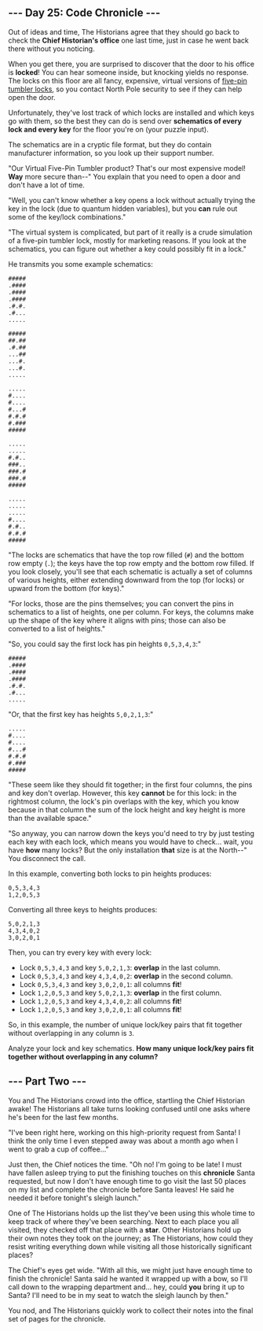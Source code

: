 ## --- Day 25: Code Chronicle ---

Out of ideas and time, The Historians agree that they should go back to check
the **Chief Historian's office** one last time, just in case he went back there
without you noticing.

When you get there, you are surprised to discover that the door to his office is
**locked**! You can hear someone inside, but knocking yields no response. The
locks on this floor are all fancy, expensive, virtual versions of [five-pin
tumbler locks](https://en.wikipedia.org/wiki/Pin_tumbler_lock), so you contact
North Pole security to see if they can help open the door.

Unfortunately, they've lost track of which locks are installed and which keys go
with them, so the best they can do is send over **schematics of every lock and
every key** for the floor you're on (your puzzle input).

The schematics are in a cryptic file format, but they do contain manufacturer
information, so you look up their support number.

"Our Virtual Five-Pin Tumbler product? That's our most expensive model! **Way**
more secure than--" You explain that you need to open a door and don't have a
lot of time.

"Well, you can't know whether a key opens a lock without actually trying the key
in the lock (due to quantum hidden variables), but you **can** rule out some of
the key/lock combinations."

"The virtual system is complicated, but part of it really is a crude simulation
of a five-pin tumbler lock, mostly for marketing reasons. If you look at the
schematics, you can figure out whether a key could possibly fit in a lock."

He transmits you some example schematics:

```
#####
.####
.####
.####
.#.#.
.#...
.....

#####
##.##
.#.##
...##
...#.
...#.
.....

.....
#....
#....
#...#
#.#.#
#.###
#####

.....
.....
#.#..
###..
###.#
###.#
#####

.....
.....
.....
#....
#.#..
#.#.#
#####
```

"The locks are schematics that have the top row filled (`#`) and the bottom row
empty (`.`); the keys have the top row empty and the bottom row filled. If you
look closely, you'll see that each schematic is actually a set of columns of
various heights, either extending downward from the top (for locks) or upward
from the bottom (for keys)."

"For locks, those are the pins themselves; you can convert the pins in
schematics to a list of heights, one per column. For keys, the columns make up
the shape of the key where it aligns with pins; those can also be converted to a
list of heights."

"So, you could say the first lock has pin heights `0,5,3,4,3`:"

```
#####
.####
.####
.####
.#.#.
.#...
.....
```

"Or, that the first key has heights `5,0,2,1,3`:"

```
.....
#....
#....
#...#
#.#.#
#.###
#####
```

"These seem like they should fit together; in the first four columns, the pins
and key don't overlap. However, this key **cannot** be for this lock: in the
rightmost column, the lock's pin overlaps with the key, which you know because
in that column the sum of the lock height and key height is more than the
available space."

"So anyway, you can narrow down the keys you'd need to try by just testing each
key with each lock, which means you would have to check... wait, you have
**how** many locks? But the only installation **that** size is at the North--"
You disconnect the call.

In this example, converting both locks to pin heights produces:

```
0,5,3,4,3
1,2,0,5,3
```

Converting all three keys to heights produces:

```
5,0,2,1,3
4,3,4,0,2
3,0,2,0,1
```

Then, you can try every key with every lock:

- Lock `0,5,3,4,3` and key `5,0,2,1,3`: **overlap** in the last column.
- Lock `0,5,3,4,3` and key `4,3,4,0,2`: **overlap** in the second column.
- Lock `0,5,3,4,3` and key `3,0,2,0,1`: all columns **fit**!
- Lock `1,2,0,5,3` and key `5,0,2,1,3`: **overlap** in the first column.
- Lock `1,2,0,5,3` and key `4,3,4,0,2`: all columns **fit**!
- Lock `1,2,0,5,3` and key `3,0,2,0,1`: all columns **fit**!

So, in this example, the number of unique lock/key pairs that fit together
without overlapping in any column is `3`.

Analyze your lock and key schematics. **How many unique lock/key pairs fit
together without overlapping in any column?**


## --- Part Two ---

You and The Historians crowd into the office, startling the Chief Historian
awake! The Historians all take turns looking confused until one asks where he's
been for the last few months.

"I've been right here, working on this high-priority request from Santa! I think
the only time I even stepped away was about a month ago when I went to grab a
cup of coffee..."

Just then, the Chief notices the time. "Oh no! I'm going to be late! I must have
fallen asleep trying to put the finishing touches on this **chronicle** Santa
requested, but now I don't have enough time to go visit the last 50 places on my
list and complete the chronicle before Santa leaves! He said he needed it before
tonight's sleigh launch."

One of The Historians holds up the list they've been using this whole time to
keep track of where they've been searching. Next to each place you all visited,
they checked off that place with a **star**. Other Historians hold up their own
notes they took on the journey; as The Historians, how could they resist writing
everything down while visiting all those historically significant places?

The Chief's eyes get wide. "With all this, we might just have enough time to
finish the chronicle! Santa said he wanted it wrapped up with a bow, so I'll
call down to the wrapping department and... hey, could **you** bring it up to
Santa? I'll need to be in my seat to watch the sleigh launch by then."

You nod, and The Historians quickly work to collect their notes into the final
set of pages for the chronicle.


